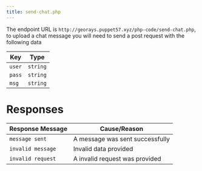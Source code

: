 ```yaml
---
title: send-chat.php
---
```


The endpoint URL is `http://georays.puppet57.xyz/php-code/send-chat.php`, to upload a chat message you will need to send a post request with the following data

| Key    | Type     |
| ------ | -------- |
| `user` | `string` |
| `pass` | `string` |
| `msg`  | `string` |

# Responses

| Response Message  | Cause/Reason                    |
| ----------------- | ------------------------------- |
| `message sent`    | A message was sent successfully |
| `invalid message` | Invalid data provided           |
| `invalid request` | A invalid request was provided  |
